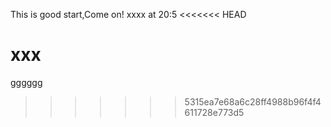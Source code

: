 This is good start,Come on!
xxxx
at 20:5
<<<<<<< HEAD

xxx
=======
gggggg
>>>>>>> 5315ea7e68a6c28ff4988b96f4f4611728e773d5
